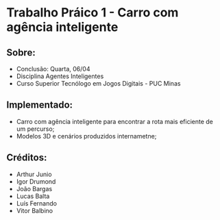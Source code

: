 # Trabalho Práico 1 - Carro com agência inteligente

## Sobre:
- Conclusão: Quarta, 06/04
- Disciplina Agentes Inteligentes
- Curso Superior Tecnólogo em Jogos Digitais - PUC Minas 

## Implementado:
- Carro com agência inteligente para encontrar a rota mais eficiente de um percurso;
- Modelos 3D e cenários produzidos internametne;

## Créditos:
- Arthur Junio
- Igor Drumond
- João Bargas
- Lucas Balta
- Luís Fernando
- Vitor Balbino
